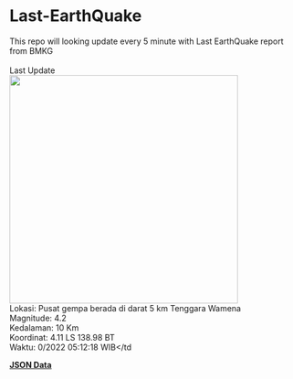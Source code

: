 # Last-EarthQuake
This repo will looking update every 5 minute with Last EarthQuake report from BMKG
<br>
<br>
Last Update
<br>
<img src="https://ews.bmkg.go.id/TEWS/data/20221013051218.mmi.jpg" width="400"/>
<br>
Lokasi: Pusat gempa berada di darat 5 km Tenggara Wamena <br>
Magnitude: 4.2 <br>
Kedalaman: 10 Km <br>
Koordinat: 4.11 LS 138.98 BT <br>
Waktu: 0/2022 05:12:18 WIB</td <br>

<a href="./data/data.json">**JSON Data**</a>
